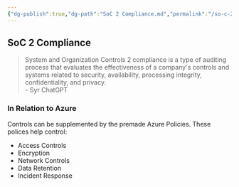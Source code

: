 ```yaml
---
{"dg-publish":true,"dg-path":"SoC 2 Compliance.md","permalink":"/so-c-2-compliance/","tags":["notes"]}
---
```



## SoC 2 Compliance

> System and Organization Controls 2 compliance is a type of auditing process that evaluates the effectiveness of a company's controls and systems related to security, availability, processing integrity, confidentiality, and privacy.  
> \- Syr ChatGPT

### In Relation to Azure

Controls can be supplemented by the premade Azure Policies. These polices help control:

- Access Controls
- Encryption
- Network Controls
- Data Retention
- Incident Response
